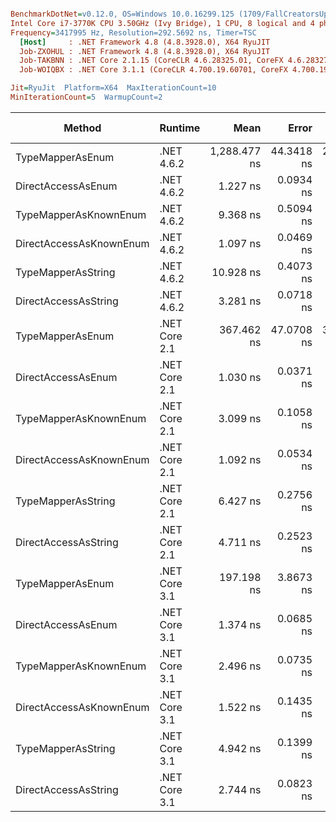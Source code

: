 ``` ini

BenchmarkDotNet=v0.12.0, OS=Windows 10.0.16299.125 (1709/FallCreatorsUpdate/Redstone3)
Intel Core i7-3770K CPU 3.50GHz (Ivy Bridge), 1 CPU, 8 logical and 4 physical cores
Frequency=3417995 Hz, Resolution=292.5692 ns, Timer=TSC
  [Host]     : .NET Framework 4.8 (4.8.3928.0), X64 RyuJIT
  Job-ZXOHUL : .NET Framework 4.8 (4.8.3928.0), X64 RyuJIT
  Job-TAKBNN : .NET Core 2.1.15 (CoreCLR 4.6.28325.01, CoreFX 4.6.28327.02), X64 RyuJIT
  Job-WOIQBX : .NET Core 3.1.1 (CoreCLR 4.700.19.60701, CoreFX 4.700.19.60801), X64 RyuJIT

Jit=RyuJit  Platform=X64  MaxIterationCount=10  
MinIterationCount=5  WarmupCount=2  

```
|                  Method |       Runtime |         Mean |      Error |     StdDev |    Ratio | RatioSD |  Gen 0 | Gen 1 | Gen 2 | Allocated |
|------------------------ |-------------- |-------------:|-----------:|-----------:|---------:|--------:|-------:|------:|------:|----------:|
|        TypeMapperAsEnum |    .NET 4.6.2 | 1,288.477 ns | 44.3418 ns | 29.3294 ns | 1,052.57 |   57.55 | 0.0534 |     - |     - |     225 B |
|      DirectAccessAsEnum |    .NET 4.6.2 |     1.227 ns |  0.0934 ns |  0.0618 ns |     1.00 |    0.00 |      - |     - |     - |         - |
|   TypeMapperAsKnownEnum |    .NET 4.6.2 |     9.368 ns |  0.5094 ns |  0.3370 ns |     7.66 |    0.50 |      - |     - |     - |         - |
| DirectAccessAsKnownEnum |    .NET 4.6.2 |     1.097 ns |  0.0469 ns |  0.0122 ns |     0.89 |    0.03 |      - |     - |     - |         - |
|      TypeMapperAsString |    .NET 4.6.2 |    10.928 ns |  0.4073 ns |  0.2694 ns |     8.93 |    0.56 |      - |     - |     - |         - |
|    DirectAccessAsString |    .NET 4.6.2 |     3.281 ns |  0.0718 ns |  0.0187 ns |     2.65 |    0.08 |      - |     - |     - |         - |
|        TypeMapperAsEnum | .NET Core 2.1 |   367.462 ns | 47.0708 ns | 31.1344 ns |   299.74 |   23.32 | 0.0114 |     - |     - |      48 B |
|      DirectAccessAsEnum | .NET Core 2.1 |     1.030 ns |  0.0371 ns |  0.0096 ns |     0.83 |    0.03 |      - |     - |     - |         - |
|   TypeMapperAsKnownEnum | .NET Core 2.1 |     3.099 ns |  0.1058 ns |  0.0700 ns |     2.53 |    0.17 |      - |     - |     - |         - |
| DirectAccessAsKnownEnum | .NET Core 2.1 |     1.092 ns |  0.0534 ns |  0.0237 ns |     0.88 |    0.04 |      - |     - |     - |         - |
|      TypeMapperAsString | .NET Core 2.1 |     6.427 ns |  0.2756 ns |  0.1823 ns |     5.25 |    0.32 |      - |     - |     - |         - |
|    DirectAccessAsString | .NET Core 2.1 |     4.711 ns |  0.2523 ns |  0.1669 ns |     3.85 |    0.28 |      - |     - |     - |         - |
|        TypeMapperAsEnum | .NET Core 3.1 |   197.198 ns |  3.8673 ns |  2.0227 ns |   157.63 |    4.84 | 0.0114 |     - |     - |      48 B |
|      DirectAccessAsEnum | .NET Core 3.1 |     1.374 ns |  0.0685 ns |  0.0178 ns |     1.11 |    0.02 |      - |     - |     - |         - |
|   TypeMapperAsKnownEnum | .NET Core 3.1 |     2.496 ns |  0.0735 ns |  0.0262 ns |     2.02 |    0.05 |      - |     - |     - |         - |
| DirectAccessAsKnownEnum | .NET Core 3.1 |     1.522 ns |  0.1435 ns |  0.0949 ns |     1.24 |    0.09 |      - |     - |     - |         - |
|      TypeMapperAsString | .NET Core 3.1 |     4.942 ns |  0.1399 ns |  0.0833 ns |     3.99 |    0.16 |      - |     - |     - |         - |
|    DirectAccessAsString | .NET Core 3.1 |     2.744 ns |  0.0823 ns |  0.0214 ns |     2.22 |    0.07 |      - |     - |     - |         - |
